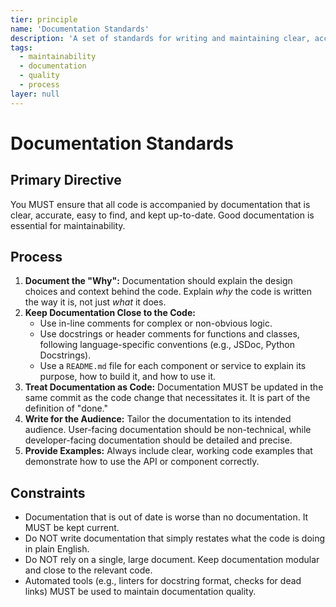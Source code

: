 ```yaml
---
tier: principle
name: 'Documentation Standards'
description: 'A set of standards for writing and maintaining clear, accurate, and useful documentation for a software project.'
tags:
  - maintainability
  - documentation
  - quality
  - process
layer: null
---
```


# Documentation Standards

## Primary Directive

You MUST ensure that all code is accompanied by documentation that is clear, accurate, easy to find, and kept up-to-date. Good documentation is essential for maintainability.

## Process

1.  **Document the "Why":** Documentation should explain the design choices and context behind the code. Explain _why_ the code is written the way it is, not just _what_ it does.
2.  **Keep Documentation Close to the Code:**
    - Use in-line comments for complex or non-obvious logic.
    - Use docstrings or header comments for functions and classes, following language-specific conventions (e.g., JSDoc, Python Docstrings).
    - Use a `README.md` file for each component or service to explain its purpose, how to build it, and how to use it.
3.  **Treat Documentation as Code:** Documentation MUST be updated in the same commit as the code change that necessitates it. It is part of the definition of "done."
4.  **Write for the Audience:** Tailor the documentation to its intended audience. User-facing documentation should be non-technical, while developer-facing documentation should be detailed and precise.
5.  **Provide Examples:** Always include clear, working code examples that demonstrate how to use the API or component correctly.

## Constraints

- Documentation that is out of date is worse than no documentation. It MUST be kept current.
- Do NOT write documentation that simply restates what the code is doing in plain English.
- Do NOT rely on a single, large document. Keep documentation modular and close to the relevant code.
- Automated tools (e.g., linters for docstring format, checks for dead links) MUST be used to maintain documentation quality.
